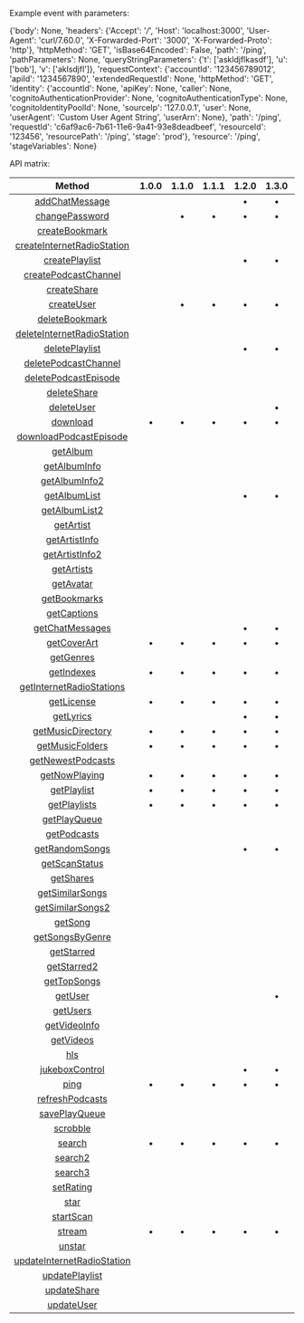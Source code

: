 Example event with parameters:


{'body': None,
 'headers': {'Accept': '*/*',
             'Host': 'localhost:3000',
             'User-Agent': 'curl/7.60.0',
             'X-Forwarded-Port': '3000',
             'X-Forwarded-Proto': 'http'},
 'httpMethod': 'GET',
 'isBase64Encoded': False,
 'path': '/ping',
 'pathParameters': None,
 'queryStringParameters': {'t': ['askldjflkasdf'],
                           'u': ['bob'],
                           'v': ['aklsdjfl']},
 'requestContext': {'accountId': '123456789012',
                    'apiId': '1234567890',
                    'extendedRequestId': None,
                    'httpMethod': 'GET',
                    'identity': {'accountId': None,
                                 'apiKey': None,
                                 'caller': None,
                                 'cognitoAuthenticationProvider': None,
                                 'cognitoAuthenticationType': None,
                                 'cognitoIdentityPoolId': None,
                                 'sourceIp': '127.0.0.1',
                                 'user': None,
                                 'userAgent': 'Custom User Agent String',
                                 'userArn': None},
                    'path': '/ping',
                    'requestId': 'c6af9ac6-7b61-11e6-9a41-93e8deadbeef',
                    'resourceId': '123456',
                    'resourcePath': '/ping',
                    'stage': 'prod'},
 'resource': '/ping',
 'stageVariables': None}


API matrix:

| Method                                                                                         | 1.0.0 | 1.1.0 | 1.1.1 | 1.2.0 | 1.3.0 | 1.4.0 | 1.5.0 | 1.6.0 | 1.7.0 | 1.8.0 | 1.9.0 | 1.10.1 | 1.10.2 | 1.11.0 | 1.12.0 | 1.13.0 | 1.14.0 | 1.15.0 | 1.16.0 |
| :--------------------------------------------------------------------------------------------: | :---: | :---: | :---: | :---: | :---: | :---: | :---: | :---: | :---: | :---: | :---: | :----: | :----: | :----: | :----: | :----: | :----: | :----: | :----: |
| [addChatMessage](http://www.subsonic.org/pages/api.jsp#addChatMessage)                         |       |       |       |   •   |   •   |   •   |   •   |   •   |   •   |   •   |   •   |   •    |   •    |   •    |   •    |   •    |   •    |   •    |   •    |
| [changePassword](http://www.subsonic.org/pages/api.jsp#changePassword)                         |       |   •   |   •   |   •   |   •   |   •   |   •   |   •   |   •   |   •   |   •   |   •    |   •    |   •    |   •    |   •    |   •    |   •    |   •    |
| [createBookmark](http://www.subsonic.org/pages/api.jsp#createBookmark)                         |       |       |       |       |       |       |       |       |       |       |   •   |   •    |   •    |   •    |   •    |   •    |   •    |   •    |   •    |
| [createInternetRadioStation](http://www.subsonic.org/pages/api.jsp#createInternetRadioStation) |       |       |       |       |       |       |       |       |       |       |       |        |        |        |        |        |        |        |   •    |
| [createPlaylist](http://www.subsonic.org/pages/api.jsp#createPlaylist)                         |       |       |       |   •   |   •   |   •   |   •   |   •   |   •   |   •   |   •   |   •    |   •    |   •    |   •    |   •    |   •    |   •    |   •    |
| [createPodcastChannel](http://www.subsonic.org/pages/api.jsp#createPodcastChannel)             |       |       |       |       |       |       |       |       |       |       |   •   |   •    |   •    |   •    |   •    |   •    |   •    |   •    |   •    |
| [createShare](http://www.subsonic.org/pages/api.jsp#createShare)                               |       |       |       |       |       |       |       |   •   |   •   |   •   |   •   |   •    |   •    |   •    |   •    |   •    |   •    |   •    |   •    |
| [createUser](http://www.subsonic.org/pages/api.jsp#createUser)                                 |       |   •   |   •   |   •   |   •   |   •   |   •   |   •   |   •   |   •   |   •   |   •    |   •    |   •    |   •    |   •    |   •    |   •    |   •    |
| [deleteBookmark](http://www.subsonic.org/pages/api.jsp#deleteBookmark)                         |       |       |       |       |       |       |       |       |       |       |   •   |   •    |   •    |   •    |   •    |   •    |   •    |   •    |   •    |
| [deleteInternetRadioStation](http://www.subsonic.org/pages/api.jsp#deleteInternetRadioStation) |       |       |       |       |       |       |       |       |       |       |       |        |        |        |        |        |        |        |   •    |
| [deletePlaylist](http://www.subsonic.org/pages/api.jsp#deletePlaylist)                         |       |       |       |   •   |   •   |   •   |   •   |   •   |   •   |   •   |   •   |   •    |   •    |   •    |   •    |   •    |   •    |   •    |   •    |
| [deletePodcastChannel](http://www.subsonic.org/pages/api.jsp#deletePodcastChannel)             |       |       |       |       |       |       |       |       |       |       |   •   |   •    |   •    |   •    |   •    |   •    |   •    |   •    |   •    |
| [deletePodcastEpisode](http://www.subsonic.org/pages/api.jsp#deletePodcastEpisode)             |       |       |       |       |       |       |       |       |       |       |   •   |   •    |   •    |   •    |   •    |   •    |   •    |   •    |   •    |
| [deleteShare](http://www.subsonic.org/pages/api.jsp#deleteShare)                               |       |       |       |       |       |       |       |   •   |   •   |   •   |   •   |   •    |   •    |   •    |   •    |   •    |   •    |   •    |   •    |
| [deleteUser](http://www.subsonic.org/pages/api.jsp#deleteUser)                                 |       |       |       |       |   •   |   •   |   •   |   •   |   •   |   •   |   •   |   •    |   •    |   •    |   •    |   •    |   •    |   •    |   •    |
| [download](http://www.subsonic.org/pages/api.jsp#download)                                     |   •   |   •   |   •   |   •   |   •   |   •   |   •   |   •   |   •   |   •   |   •   |   •    |   •    |   •    |   •    |   •    |   •    |   •    |   •    |
| [downloadPodcastEpisode](http://www.subsonic.org/pages/api.jsp#downloadPodcastEpisode)         |       |       |       |       |       |       |       |       |       |       |   •   |   •    |   •    |   •    |   •    |   •    |   •    |   •    |   •    |
| [getAlbum](http://www.subsonic.org/pages/api.jsp#getAlbum)                                     |       |       |       |       |       |       |       |       |       |   •   |   •   |   •    |   •    |   •    |   •    |   •    |   •    |   •    |   •    |
| [getAlbumInfo](http://www.subsonic.org/pages/api.jsp#getAlbumInfo)                             |       |       |       |       |       |       |       |       |       |       |       |        |        |        |        |        |   •    |   •    |   •    |
| [getAlbumInfo2](http://www.subsonic.org/pages/api.jsp#getAlbumInfo2)                           |       |       |       |       |       |       |       |       |       |       |       |        |        |        |        |        |   •    |   •    |   •    |
| [getAlbumList](http://www.subsonic.org/pages/api.jsp#getAlbumList)                             |       |       |       |   •   |   •   |   •   |   •   |   •   |   •   |   •   |   •   |   •    |   •    |   •    |   •    |   •    |   •    |   •    |   •    |
| [getAlbumList2](http://www.subsonic.org/pages/api.jsp#getAlbumList2)                           |       |       |       |       |       |       |       |       |       |   •   |   •   |   •    |   •    |   •    |   •    |   •    |   •    |   •    |   •    |
| [getArtist](http://www.subsonic.org/pages/api.jsp#getArtist)                                   |       |       |       |       |       |       |       |       |       |   •   |   •   |   •    |   •    |   •    |   •    |   •    |   •    |   •    |   •    |
| [getArtistInfo](http://www.subsonic.org/pages/api.jsp#getArtistInfo)                           |       |       |       |       |       |       |       |       |       |       |       |        |        |   •    |   •    |   •    |   •    |   •    |   •    |
| [getArtistInfo2](http://www.subsonic.org/pages/api.jsp#getArtistInfo2)                         |       |       |       |       |       |       |       |       |       |       |       |        |        |   •    |   •    |   •    |   •    |   •    |   •    |
| [getArtists](http://www.subsonic.org/pages/api.jsp#getArtists)                                 |       |       |       |       |       |       |       |       |       |   •   |   •   |   •    |   •    |   •    |   •    |   •    |   •    |   •    |   •    |
| [getAvatar](http://www.subsonic.org/pages/api.jsp#getAvatar)                                   |       |       |       |       |       |       |       |       |       |   •   |   •   |   •    |   •    |   •    |   •    |   •    |   •    |   •    |   •    |
| [getBookmarks](http://www.subsonic.org/pages/api.jsp#getBookmarks)                             |       |       |       |       |       |       |       |       |       |       |   •   |   •    |   •    |   •    |   •    |   •    |   •    |   •    |   •    |
| [getCaptions](http://www.subsonic.org/pages/api.jsp#getCaptions)                               |       |       |       |       |       |       |       |       |       |       |       |        |        |        |        |        |   •    |   •    |   •    |
| [getChatMessages](http://www.subsonic.org/pages/api.jsp#getChatMessages)                       |       |       |       |   •   |   •   |   •   |   •   |   •   |   •   |   •   |   •   |   •    |   •    |   •    |   •    |   •    |   •    |   •    |   •    |
| [getCoverArt](http://www.subsonic.org/pages/api.jsp#getCoverArt)                               |   •   |   •   |   •   |   •   |   •   |   •   |   •   |   •   |   •   |   •   |   •   |   •    |   •    |   •    |   •    |   •    |   •    |   •    |   •    |
| [getGenres](http://www.subsonic.org/pages/api.jsp#getGenres)                                   |       |       |       |       |       |       |       |       |       |       |   •   |   •    |   •    |   •    |   •    |   •    |   •    |   •    |   •    |
| [getIndexes](http://www.subsonic.org/pages/api.jsp#getIndexes)                                 |   •   |   •   |   •   |   •   |   •   |   •   |   •   |   •   |   •   |   •   |   •   |   •    |   •    |   •    |   •    |   •    |   •    |   •    |   •    |
| [getInternetRadioStations](http://www.subsonic.org/pages/api.jsp#getInternetRadioStations)     |       |       |       |       |       |       |       |       |       |       |   •   |   •    |   •    |   •    |   •    |   •    |   •    |   •    |   •    |
| [getLicense](http://www.subsonic.org/pages/api.jsp#getLicense)                                 |   •   |   •   |   •   |   •   |   •   |   •   |   •   |   •   |   •   |   •   |   •   |   •    |   •    |   •    |   •    |   •    |   •    |   •    |   •    |
| [getLyrics](http://www.subsonic.org/pages/api.jsp#getLyrics)                                   |       |       |       |   •   |   •   |   •   |   •   |   •   |   •   |   •   |   •   |   •    |   •    |   •    |   •    |   •    |   •    |   •    |   •    |
| [getMusicDirectory](http://www.subsonic.org/pages/api.jsp#getMusicDirectory)                   |   •   |   •   |   •   |   •   |   •   |   •   |   •   |   •   |   •   |   •   |   •   |   •    |   •    |   •    |   •    |   •    |   •    |   •    |   •    |
| [getMusicFolders](http://www.subsonic.org/pages/api.jsp#getMusicFolders)                       |   •   |   •   |   •   |   •   |   •   |   •   |   •   |   •   |   •   |   •   |   •   |   •    |   •    |   •    |   •    |   •    |   •    |   •    |   •    |
| [getNewestPodcasts](http://www.subsonic.org/pages/api.jsp#getNewestPodcasts)                   |       |       |       |       |       |       |       |       |       |       |       |        |        |        |        |   •    |   •    |   •    |   •    |
| [getNowPlaying](http://www.subsonic.org/pages/api.jsp#getNowPlaying)                           |   •   |   •   |   •   |   •   |   •   |   •   |   •   |   •   |   •   |   •   |   •   |   •    |   •    |   •    |   •    |   •    |   •    |   •    |   •    |
| [getPlaylist](http://www.subsonic.org/pages/api.jsp#getPlaylist)                               |   •   |   •   |   •   |   •   |   •   |   •   |   •   |   •   |   •   |   •   |   •   |   •    |   •    |   •    |   •    |   •    |   •    |   •    |   •    |
| [getPlaylists](http://www.subsonic.org/pages/api.jsp#getPlaylists)                             |   •   |   •   |   •   |   •   |   •   |   •   |   •   |   •   |   •   |   •   |   •   |   •    |   •    |   •    |   •    |   •    |   •    |   •    |   •    |
| [getPlayQueue](http://www.subsonic.org/pages/api.jsp#getPlayQueue)                             |       |       |       |       |       |       |       |       |       |       |       |        |        |        |   •    |   •    |   •    |   •    |   •    |
| [getPodcasts](http://www.subsonic.org/pages/api.jsp#getPodcasts)                               |       |       |       |       |       |       |       |   •   |   •   |   •   |   •   |   •    |   •    |   •    |   •    |   •    |   •    |   •    |   •    |
| [getRandomSongs](http://www.subsonic.org/pages/api.jsp#getRandomSongs)                         |       |       |       |   •   |   •   |   •   |   •   |   •   |   •   |   •   |   •   |   •    |   •    |   •    |   •    |   •    |   •    |   •    |   •    |
| [getScanStatus](http://www.subsonic.org/pages/api.jsp#getScanStatus)                           |       |       |       |       |       |       |       |       |       |       |       |        |        |        |        |        |        |   •    |   •    |
| [getShares](http://www.subsonic.org/pages/api.jsp#getShares)                                   |       |       |       |       |       |       |       |   •   |   •   |   •   |   •   |   •    |   •    |   •    |   •    |   •    |   •    |   •    |   •    |
| [getSimilarSongs](http://www.subsonic.org/pages/api.jsp#getSimilarSongs)                       |       |       |       |       |       |       |       |       |       |       |       |        |        |   •    |   •    |   •    |   •    |   •    |   •    |
| [getSimilarSongs2](http://www.subsonic.org/pages/api.jsp#getSimilarSongs2)                     |       |       |       |       |       |       |       |       |       |       |       |        |        |   •    |   •    |   •    |   •    |   •    |   •    |
| [getSong](http://www.subsonic.org/pages/api.jsp#getSong)                                       |       |       |       |       |       |       |       |       |       |   •   |   •   |   •    |   •    |   •    |   •    |   •    |   •    |   •    |   •    |
| [getSongsByGenre](http://www.subsonic.org/pages/api.jsp#getSongsByGenre)                       |       |       |       |       |       |       |       |       |       |       |   •   |   •    |   •    |   •    |   •    |   •    |   •    |   •    |   •    |
| [getStarred](http://www.subsonic.org/pages/api.jsp#getStarred)                                 |       |       |       |       |       |       |       |       |       |   •   |   •   |   •    |   •    |   •    |   •    |   •    |   •    |   •    |   •    |
| [getStarred2](http://www.subsonic.org/pages/api.jsp#getStarred2)                               |       |       |       |       |       |       |       |       |       |   •   |   •   |   •    |   •    |   •    |   •    |   •    |   •    |   •    |   •    |
| [getTopSongs](http://www.subsonic.org/pages/api.jsp#getTopSongs)                               |       |       |       |       |       |       |       |       |       |       |       |        |        |        |        |   •    |   •    |   •    |   •    |
| [getUser](http://www.subsonic.org/pages/api.jsp#getUser)                                       |       |       |       |       |   •   |   •   |   •   |   •   |   •   |   •   |   •   |   •    |   •    |   •    |   •    |   •    |   •    |   •    |   •    |
| [getUsers](http://www.subsonic.org/pages/api.jsp#getUsers)                                     |       |       |       |       |       |       |       |       |       |   •   |   •   |   •    |   •    |   •    |   •    |   •    |   •    |   •    |   •    |
| [getVideoInfo](http://www.subsonic.org/pages/api.jsp#getVideoInfo)                             |       |       |       |       |       |       |       |       |       |       |       |        |        |        |        |        |   •    |   •    |   •    |
| [getVideos](http://www.subsonic.org/pages/api.jsp#getVideos)                                   |       |       |       |       |       |       |       |       |       |   •   |   •   |   •    |   •    |   •    |   •    |   •    |   •    |   •    |   •    |
| [hls](http://www.subsonic.org/pages/api.jsp#hls)                                               |       |       |       |       |       |       |       |       |       |   •   |   •   |   •    |   •    |   •    |   •    |   •    |   •    |   •    |   •    |
| [jukeboxControl](http://www.subsonic.org/pages/api.jsp#jukeboxControl)                         |       |       |       |   •   |   •   |   •   |   •   |   •   |   •   |   •   |   •   |   •    |   •    |   •    |   •    |   •    |   •    |   •    |   •    |
| [ping](http://www.subsonic.org/pages/api.jsp#ping)                                             |   •   |   •   |   •   |   •   |   •   |   •   |   •   |   •   |   •   |   •   |   •   |   •    |   •    |   •    |   •    |   •    |   •    |   •    |   •    |
| [refreshPodcasts](http://www.subsonic.org/pages/api.jsp#refreshPodcasts)                       |       |       |       |       |       |       |       |       |       |       |   •   |   •    |   •    |   •    |   •    |   •    |   •    |   •    |   •    |
| [savePlayQueue](http://www.subsonic.org/pages/api.jsp#savePlayQueue)                           |       |       |       |       |       |       |       |       |       |       |       |        |        |        |   •    |   •    |   •    |   •    |   •    |
| [scrobble](http://www.subsonic.org/pages/api.jsp#scrobble)                                     |       |       |       |       |       |       |   •   |   •   |   •   |   •   |   •   |   •    |   •    |   •    |   •    |   •    |   •    |   •    |   •    |
| [search](http://www.subsonic.org/pages/api.jsp#search)                                         |   •   |   •   |   •   |   •   |   •   |       |       |       |       |       |       |        |        |        |        |        |        |        |        |
| [search2](http://www.subsonic.org/pages/api.jsp#search2)                                       |       |       |       |       |       |   •   |   •   |   •   |   •   |   •   |   •   |   •    |   •    |   •    |   •    |   •    |   •    |   •    |   •    |
| [search3](http://www.subsonic.org/pages/api.jsp#search3)                                       |       |       |       |       |       |       |       |       |       |   •   |   •   |   •    |   •    |   •    |   •    |   •    |   •    |   •    |   •    |
| [setRating](http://www.subsonic.org/pages/api.jsp#setRating)                                   |       |       |       |       |       |       |       |   •   |   •   |   •   |   •   |   •    |   •    |   •    |   •    |   •    |   •    |   •    |   •    |
| [star](http://www.subsonic.org/pages/api.jsp#star)                                             |       |       |       |       |       |       |       |       |       |   •   |   •   |   •    |   •    |   •    |   •    |   •    |   •    |   •    |   •    |
| [startScan](http://www.subsonic.org/pages/api.jsp#startScan)                                   |       |       |       |       |       |       |       |       |       |       |       |        |        |        |        |        |        |   •    |   •    |
| [stream](http://www.subsonic.org/pages/api.jsp#stream)                                         |   •   |   •   |   •   |   •   |   •   |   •   |   •   |   •   |   •   |   •   |   •   |   •    |   •    |   •    |   •    |   •    |   •    |   •    |   •    |
| [unstar](http://www.subsonic.org/pages/api.jsp#unstar)                                         |       |       |       |       |       |       |       |       |       |   •   |   •   |   •    |   •    |   •    |   •    |   •    |   •    |   •    |   •    |
| [updateInternetRadioStation](http://www.subsonic.org/pages/api.jsp#updateInternetRadioStation) |       |       |       |       |       |       |       |       |       |       |       |        |        |        |        |        |        |        |   •    |
| [updatePlaylist](http://www.subsonic.org/pages/api.jsp#updatePlaylist)                         |       |       |       |       |       |       |       |       |       |   •   |   •   |   •    |   •    |   •    |   •    |   •    |   •    |   •    |   •    |
| [updateShare](http://www.subsonic.org/pages/api.jsp#updateShare)                               |       |       |       |       |       |       |       |   •   |   •   |   •   |   •   |   •    |   •    |   •    |   •    |   •    |   •    |   •    |   •    |
| [updateUser](http://www.subsonic.org/pages/api.jsp#updateUser)                                 |       |       |       |       |       |       |       |       |       |       |       |   •    |   •    |   •    |   •    |   •    |   •    |   •    |   •    |
